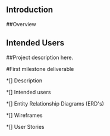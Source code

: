 ## Introduction 

##Overview

## Intended Users 

##Project description here. 


#First milestone deliverable 

*[] Description 

*[] Intended users

*[] Entity Relationship Diagrams (ERD's) 

*[] Wireframes

*[] User Stories 



